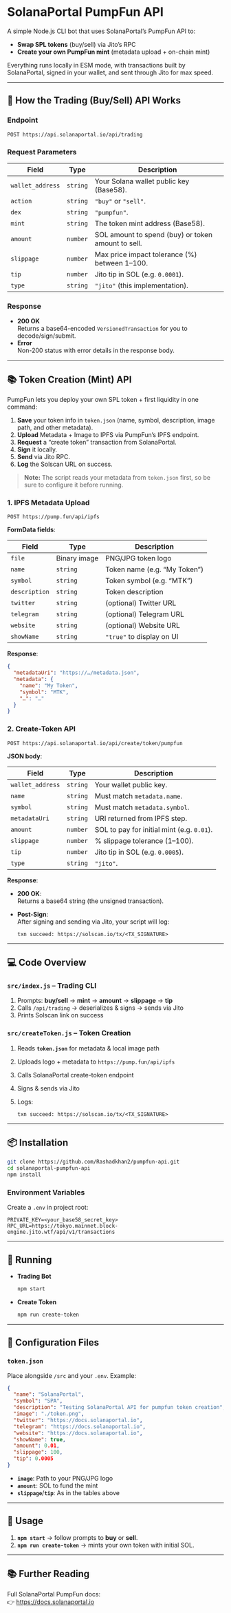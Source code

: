 # SolanaPortal PumpFun API

A simple Node.js CLI bot that uses SolanaPortal’s PumpFun API to:

- **Swap SPL tokens** (buy/sell) via Jito’s RPC  
- **Create your own PumpFun mint** (metadata upload + on-chain mint)  

Everything runs locally in ESM mode, with transactions built by SolanaPortal, signed in your wallet, and sent through Jito for max speed.

---

## 🚀 How the Trading (Buy/Sell) API Works

### Endpoint

```
POST https://api.solanaportal.io/api/trading
```

### Request Parameters

| Field            | Type     | Description                                                                      |
| ---------------- | -------- | -------------------------------------------------------------------------------- |
| `wallet_address` | `string` | Your Solana wallet public key (Base58).                                          |
| `action`         | `string` | `"buy"` or `"sell"`.                                                             |
| `dex`            | `string` | `"pumpfun"`.                                                                     |
| `mint`           | `string` | The token mint address (Base58).                                                 |
| `amount`         | `number` | SOL amount to spend (buy) or token amount to sell.                               |
| `slippage`       | `number` | Max price impact tolerance (%) between 1–100.                                    |
| `tip`            | `number` | Jito tip in SOL (e.g. `0.0001`).                                                  |
| `type`           | `string` | `"jito"` (this implementation).                                                  |

### Response

- **200 OK**  
  Returns a base64-encoded `VersionedTransaction` for you to decode/sign/submit.
- **Error**  
  Non-200 status with error details in the response body.

---

## 📚 Token Creation (Mint) API

PumpFun lets you deploy your own SPL token + first liquidity in one command:

1. **Save** your token info in `token.json` (name, symbol, description, image path, and other metadata).  
2. **Upload** Metadata + Image to IPFS via PumpFun’s IPFS endpoint.  
3. **Request** a “create token” transaction from SolanaPortal.  
4. **Sign** it locally.  
5. **Send** via Jito RPC.  
6. **Log** the Solscan URL on success.

> **Note:** The script reads your metadata from `token.json` first, so be sure to configure it before running.

### 1. IPFS Metadata Upload

```
POST https://pump.fun/api/ipfs
```

**FormData fields**:

| Field         | Type         | Description                   |
| ------------- | ------------ | ----------------------------- |
| `file`        | Binary image | PNG/JPG token logo            |
| `name`        | `string`     | Token name (e.g. “My Token”)  |
| `symbol`      | `string`     | Token symbol (e.g. “MTK”)     |
| `description` | `string`     | Token description             |
| `twitter`     | `string`     | (optional) Twitter URL        |
| `telegram`    | `string`     | (optional) Telegram URL       |
| `website`     | `string`     | (optional) Website URL        |
| `showName`    | `string`     | `"true"` to display on UI     |

**Response**:

```json
{
  "metadataUri": "https://…/metadata.json",
  "metadata": {
    "name": "My Token",
    "symbol": "MTK",
    "…": "…"
  }
}
```

### 2. Create-Token API

```
POST https://api.solanaportal.io/api/create/token/pumpfun
```

**JSON body**:

| Field            | Type     | Description                                            |
| ---------------- | -------- | ------------------------------------------------------ |
| `wallet_address` | `string` | Your wallet public key.                                |
| `name`           | `string` | Must match `metadata.name`.                            |
| `symbol`         | `string` | Must match `metadata.symbol`.                          |
| `metadataUri`    | `string` | URI returned from IPFS step.                           |
| `amount`         | `number` | SOL to pay for initial mint (e.g. `0.01`).             |
| `slippage`       | `number` | % slippage tolerance (1–100).                          |
| `tip`            | `number` | Jito tip in SOL (e.g. `0.0005`).                       |
| `type`           | `string` | `"jito"`.                                              |

**Response**:

- **200 OK**:  
  Returns a base64 string (the unsigned transaction).  
- **Post-Sign**:  
  After signing and sending via Jito, your script will log:

  ```
  txn succeed: https://solscan.io/tx/<TX_SIGNATURE>
  ```

---

## 💻 Code Overview

### `src/index.js` – Trading CLI

1. Prompts: **buy/sell** → **mint** → **amount** → **slippage** → **tip**  
2. Calls `/api/trading` → deserializes & signs → sends via Jito  
3. Prints Solscan link on success  

### `src/createToken.js` – Token Creation

1. Reads **`token.json`** for metadata & local image path  
2. Uploads logo + metadata to `https://pump.fun/api/ipfs`  
3. Calls SolanaPortal create-token endpoint  
4. Signs & sends via Jito  
5. Logs:

   ```
   txn succeed: https://solscan.io/tx/<TX_SIGNATURE>
   ```

---

## 📦 Installation

```bash
git clone https://github.com/Rashadkhan2/pumpfun-api.git
cd solanaportal-pumpfun-api
npm install
```

### Environment Variables

Create a `.env` in project root:

```dotenv
PRIVATE_KEY=<your_base58_secret_key>
RPC_URL=https://tokyo.mainnet.block-engine.jito.wtf/api/v1/transactions
```

---

## 🚀 Running

- **Trading Bot**  
  ```bash
  npm start
  ```  

- **Create Token**  
  ```bash
  npm run create-token
  ```

---

## 🔧 Configuration Files

### `token.json`

Place alongside `/src` and your `.env`. Example:

```json
{
  "name": "SolanaPortal",
  "symbol": "SPA",
  "description": "Testing SolanaPortal API for pumpfun token creation",
  "image": "./token.png",
  "twitter": "https://docs.solanaportal.io",
  "telegram": "https://docs.solanaportal.io",
  "website": "https://docs.solanaportal.io",
  "showName": true,
  "amount": 0.01,
  "slippage": 100,
  "tip": 0.0005
}
```

- **`image`**: Path to your PNG/JPG logo  
- **`amount`**: SOL to fund the mint  
- **`slippage`**/**`tip`**: As in the tables above  

---

## 💸 Usage

1. **`npm start`** → follow prompts to **buy** or **sell**.  
2. **`npm run create-token`** → mints your own token with initial SOL.  

---

## 📚 Further Reading

Full SolanaPortal PumpFun docs:  
👉 https://docs.solanaportal.io
